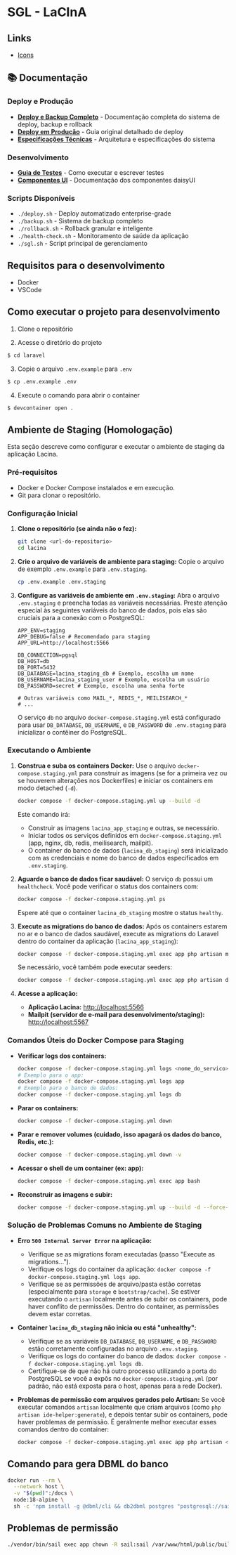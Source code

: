 # SGL - LaCInA

## Links

- [Icons](https://heroicons.com/)

## 📚 Documentação

### Deploy e Produção
- **[Deploy e Backup Completo](docs/deploy-e-backup-completo.md)** - Documentação completa do sistema de deploy, backup e rollback
- **[Deploy em Produção](docs/deploy-producao.md)** - Guia original detalhado de deploy
- **[Especificações Técnicas](docs/specs.md)** - Arquitetura e especificações do sistema

### Desenvolvimento
- **[Guia de Testes](docs/testing.md)** - Como executar e escrever testes
- **[Componentes UI](docs/daisyui.md)** - Documentação dos componentes daisyUI

### Scripts Disponíveis
- `./deploy.sh` - Deploy automatizado enterprise-grade
- `./backup.sh` - Sistema de backup completo
- `./rollback.sh` - Rollback granular e inteligente  
- `./health-check.sh` - Monitoramento de saúde da aplicação
- `./sgl.sh` - Script principal de gerenciamento

## Requisitos para o desenvolvimento

- Docker
- VSCode

## Como executar o projeto para desenvolvimento

1. Clone o repositório

2. Acesse o diretório do projeto

```bash
$ cd laravel
```

3. Copie o arquivo `.env.example` para `.env`

```bash
$ cp .env.example .env
```

4. Execute o comando para abrir o container

```bash
$ devcontainer open .
```

## Ambiente de Staging (Homologação)

Esta seção descreve como configurar e executar o ambiente de staging da aplicação Lacina.

### Pré-requisitos

- Docker e Docker Compose instalados e em execução.
- Git para clonar o repositório.

### Configuração Inicial

1. **Clone o repositório (se ainda não o fez):**

    ```bash
    git clone <url-do-repositorio>
    cd lacina
    ```

2. **Crie o arquivo de variáveis de ambiente para staging:**
   Copie o arquivo de exemplo `.env.example` para `.env.staging`.

    ```bash
    cp .env.example .env.staging
    ```

3. **Configure as variáveis de ambiente em `.env.staging`:**
   Abra o arquivo `.env.staging` e preencha todas as variáveis necessárias. Preste atenção especial às seguintes variáveis do banco de dados, pois elas são cruciais para a conexão com o PostgreSQL:

    ```text
    APP_ENV=staging
    APP_DEBUG=false # Recomendado para staging
    APP_URL=http://localhost:5566

    DB_CONNECTION=pgsql
    DB_HOST=db
    DB_PORT=5432
    DB_DATABASE=lacina_staging_db # Exemplo, escolha um nome
    DB_USERNAME=lacina_staging_user # Exemplo, escolha um usuário
    DB_PASSWORD=secret # Exemplo, escolha uma senha forte

    # Outras variáveis como MAIL_*, REDIS_*, MEILISEARCH_*
    # ...
    ```

    O serviço `db` no arquivo `docker-compose.staging.yml` está configurado para usar `DB_DATABASE`, `DB_USERNAME`, e `DB_PASSWORD` de `.env.staging` para inicializar o contêiner do PostgreSQL.

### Executando o Ambiente

1. **Construa e suba os containers Docker:**
   Use o arquivo `docker-compose.staging.yml` para construir as imagens (se for a primeira vez ou se houverem alterações nos Dockerfiles) e iniciar os containers em modo detached (`-d`).

    ```bash
    docker compose -f docker-compose.staging.yml up --build -d
    ```

    Este comando irá:

    - Construir as imagens `lacina_app_staging` e outras, se necessário.
    - Iniciar todos os serviços definidos em `docker-compose.staging.yml` (app, nginx, db, redis, meilisearch, mailpit).
    - O container do banco de dados (`lacina_db_staging`) será inicializado com as credenciais e nome do banco de dados especificados em `.env.staging`.

2. **Aguarde o banco de dados ficar saudável:**
   O serviço `db` possui um `healthcheck`. Você pode verificar o status dos containers com:

    ```bash
    docker compose -f docker-compose.staging.yml ps
    ```

    Espere até que o container `lacina_db_staging` mostre o status `healthy`.

3. **Execute as migrations do banco de dados:**
   Após os containers estarem no ar e o banco de dados saudável, execute as migrations do Laravel dentro do container da aplicação (`lacina_app_staging`):

    ```bash
    docker compose -f docker-compose.staging.yml exec app php artisan migrate
    ```

    Se necessário, você também pode executar seeders:

    ```bash
    docker compose -f docker-compose.staging.yml exec app php artisan db:seed
    ```

4. **Acesse a aplicação:**
    - **Aplicação Lacina:** [http://localhost:5566](http://localhost:5566)
    - **Mailpit (servidor de e-mail para desenvolvimento/staging):** [http://localhost:5567](http://localhost:5567)

### Comandos Úteis do Docker Compose para Staging

- **Verificar logs dos containers:**

    ```bash
    docker compose -f docker-compose.staging.yml logs <nome_do_servico>
    # Exemplo para o app:
    docker compose -f docker-compose.staging.yml logs app
    # Exemplo para o banco de dados:
    docker compose -f docker-compose.staging.yml logs db
    ```

- **Parar os containers:**

    ```bash
    docker compose -f docker-compose.staging.yml down
    ```

- **Parar e remover volumes (cuidado, isso apagará os dados do banco, Redis, etc.):**

    ```bash
    docker compose -f docker-compose.staging.yml down -v
    ```

- **Acessar o shell de um container (ex: app):**

    ```bash
    docker compose -f docker-compose.staging.yml exec app bash
    ```

- **Reconstruir as imagens e subir:**

    ```bash
    docker compose -f docker-compose.staging.yml up --build -d --force-recreate
    ```

### Solução de Problemas Comuns no Ambiente de Staging

- **Erro `500 Internal Server Error` na aplicação:**

    - Verifique se as migrations foram executadas (passo "Execute as migrations...").
    - Verifique os logs do container da aplicação: `docker compose -f docker-compose.staging.yml logs app`.
    - Verifique se as permissões de arquivo/pasta estão corretas (especialmente para `storage` e `bootstrap/cache`). Se estiver executando o `artisan` localmente antes de subir os containers, pode haver conflito de permissões. Dentro do container, as permissões devem estar corretas.

- **Container `lacina_db_staging` não inicia ou está "unhealthy":**

    - Verifique se as variáveis `DB_DATABASE`, `DB_USERNAME`, e `DB_PASSWORD` estão corretamente configuradas no arquivo `.env.staging`.
    - Verifique os logs do container do banco de dados: `docker compose -f docker-compose.staging.yml logs db`.
    - Certifique-se de que não há outro processo utilizando a porta do PostgreSQL se você a expôs no `docker-compose.staging.yml` (por padrão, não está exposta para o host, apenas para a rede Docker).

- **Problemas de permissão com arquivos gerados pelo Artisan:**
  Se você executar comandos `artisan` localmente que criam arquivos (como `php artisan ide-helper:generate`), e depois tentar subir os containers, pode haver problemas de permissão. É geralmente melhor executar esses comandos dentro do container:

    ```bash
    docker compose -f docker-compose.staging.yml exec app php artisan <seu-comando>
    ```

## Comando para gera DBML do banco

```bash
docker run --rm \
  --network host \
  -v "$(pwd)":/docs \
  node:18-alpine \
  sh -c 'npm install -g @dbml/cli && db2dbml postgres "postgresql://sail:password@localhost:5432/laravel?schemas=public" -o /docs/database.dbml'
```

## Problemas de permissão

```sh
./vendor/bin/sail exec app chown -R sail:sail /var/www/html/public/build
```
